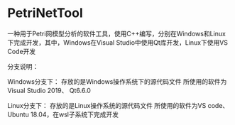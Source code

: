 # PetriNetTool
一种用于Petri网模型分析的软件工具，使用C++编写，分别在Windows和Linux下完成开发，其中，Windows在Visual Studio中使用Qt库开发，Linux下使用VS Code开发

分支说明：

Windows分支下：
      存放的是Windows操作系统下的源代码文件
      所使用的软件为Visual Studio 2019、 Qt6.6.0
      
Linux分支下：
      存放的是Linux操作系统的源代码文件
      所使用的软件为VS code、Ubuntu 18.04，在wsl子系统下完成开发
